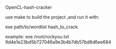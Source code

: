OpenCL-hash-cracker

use make to build the project ,and run it with:

exe path/to/wordlist hash_to_crack

example: exe /root/rockyou.txt 9d4e1e23bd5b727046a9e3b4b7db57bd8d6ee684

